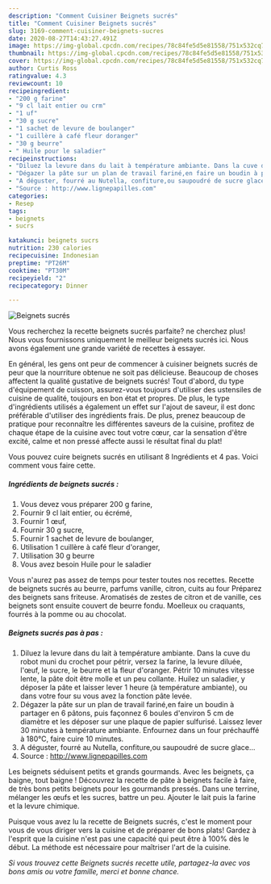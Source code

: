 ```yaml
---
description: "Comment Cuisiner Beignets sucrés"
title: "Comment Cuisiner Beignets sucrés"
slug: 3169-comment-cuisiner-beignets-sucres
date: 2020-08-27T14:43:27.491Z
image: https://img-global.cpcdn.com/recipes/78c84fe5d5e81558/751x532cq70/beignets-sucres-photo-principale-de-la-recette.jpg
thumbnail: https://img-global.cpcdn.com/recipes/78c84fe5d5e81558/751x532cq70/beignets-sucres-photo-principale-de-la-recette.jpg
cover: https://img-global.cpcdn.com/recipes/78c84fe5d5e81558/751x532cq70/beignets-sucres-photo-principale-de-la-recette.jpg
author: Curtis Ross
ratingvalue: 4.3
reviewcount: 10
recipeingredient:
- "200 g farine"
- "9 cl lait entier ou crm"
- "1 uf"
- "30 g sucre"
- "1 sachet de levure de boulanger"
- "1 cuillère à café fleur doranger"
- "30 g beurre"
- " Huile pour le saladier"
recipeinstructions:
- "Diluez la levure dans du lait à température ambiante. Dans la cuve du robot muni du crochet pour pétrir, versez la farine, la levure diluée, l&#39;œuf, le sucre, le beurre et la fleur d&#39;oranger. Pétrir 10 minutes vitesse lente, la pâte doit être molle et un peu collante. Huilez un saladier, y déposer la pâte et laisser lever 1 heure (à température ambiante), ou dans votre four su vous avez la fonction pâte levée."
- "Dégazer la pâte sur un plan de travail fariné,en faire un boudin à partager en 6 pâtons, puis façonnez 6 boules d&#39;environ 5 cm de diamètre et les déposer sur une plaque de papier sulfurisé. Laissez lever 30 minutes à température ambiante. Enfournez dans un four préchauffé à 180°C, faire cuire 10 minutes."
- "A déguster, fourré au Nutella, confiture,ou saupoudré de sucre glace..."
- "Source : http://www.lignepapilles.com"
categories:
- Resep
tags:
- beignets
- sucrs

katakunci: beignets sucrs 
nutrition: 230 calories
recipecuisine: Indonesian
preptime: "PT26M"
cooktime: "PT30M"
recipeyield: "2"
recipecategory: Dinner

---
```



![Beignets sucrés](https://img-global.cpcdn.com/recipes/78c84fe5d5e81558/751x532cq70/beignets-sucres-photo-principale-de-la-recette.jpg)

Vous recherchez la recette beignets sucrés parfaite? ne cherchez plus! Nous vous fournissons uniquement le meilleur beignets sucrés ici. Nous avons également une grande variété de recettes à essayer.

En général, les gens ont peur de commencer à cuisiner beignets sucrés de peur que la nourriture obtenue ne soit pas délicieuse. Beaucoup de choses affectent la qualité gustative de beignets sucrés! Tout d'abord, du type d'équipement de cuisson, assurez-vous toujours d'utiliser des ustensiles de cuisine de qualité, toujours en bon état et propres. De plus, le type d'ingrédients utilisés a également un effet sur l'ajout de saveur, il est donc préférable d'utiliser des ingrédients frais. De plus, prenez beaucoup de pratique pour reconnaître les différentes saveurs de la cuisine, profitez de chaque étape de la cuisine avec tout votre cœur, car la sensation d'être excité, calme et non pressé affecte aussi le résultat final du plat!

<!--inarticleads1-->

Vous pouvez cuire beignets sucrés en utilisant 8 Ingrédients et 4 pas. Voici comment vous faire cette.

##### Ingrédients de beignets sucrés :

1. Vous devez vous préparer 200 g farine,
1. Fournir 9 cl lait entier, ou écrémé,
1. Fournir 1 œuf,
1. Fournir 30 g sucre,
1. Fournir 1 sachet de levure de boulanger,
1. Utilisation 1 cuillère à café fleur d&#39;oranger,
1. Utilisation 30 g beurre
1. Vous avez besoin  Huile pour le saladier


Vous n&#39;aurez pas assez de temps pour tester toutes nos recettes. Recette de beignets sucrés au beurre, parfums vanille, citron, cuits au four Préparez des beignets sans friteuse. Aromatisés de zestes de citron et de vanille, ces beignets sont ensuite couvert de beurre fondu. Moelleux ou craquants, fourrés à la pomme ou au chocolat. 

<!--inarticleads2-->

##### Beignets sucrés pas à pas :

1. Diluez la levure dans du lait à température ambiante. Dans la cuve du robot muni du crochet pour pétrir, versez la farine, la levure diluée, l&#39;œuf, le sucre, le beurre et la fleur d&#39;oranger. Pétrir 10 minutes vitesse lente, la pâte doit être molle et un peu collante. Huilez un saladier, y déposer la pâte et laisser lever 1 heure (à température ambiante), ou dans votre four su vous avez la fonction pâte levée.
1. Dégazer la pâte sur un plan de travail fariné,en faire un boudin à partager en 6 pâtons, puis façonnez 6 boules d&#39;environ 5 cm de diamètre et les déposer sur une plaque de papier sulfurisé. Laissez lever 30 minutes à température ambiante. Enfournez dans un four préchauffé à 180°C, faire cuire 10 minutes.
1. A déguster, fourré au Nutella, confiture,ou saupoudré de sucre glace...
1. Source : http://www.lignepapilles.com


Les beignets séduisent petits et grands gourmands. Avec les beignets, ça baigne, tout baigne ! Découvrez la recette de pâte à beignets facile à faire, de très bons petits beignets pour les gourmands pressés. Dans une terrine, mélanger les œufs et les sucres, battre un peu. Ajouter le lait puis la farine et la levure chimique. 

<!--inarticleads1-->

<p>
Puisque vous avez lu la recette de Beignets sucrés, c'est le moment pour vous de vous diriger vers la cuisine et de préparer de bons plats! Gardez à l'esprit que la cuisine n'est pas une capacité qui peut être à 100% dès le début. La méthode est nécessaire pour maîtriser l'art de la cuisine.
</p>

<p>
<i>Si vous trouvez cette Beignets sucrés recette utile, partagez-la avec vos bons amis ou votre famille, merci et bonne chance.</i>
</p>
